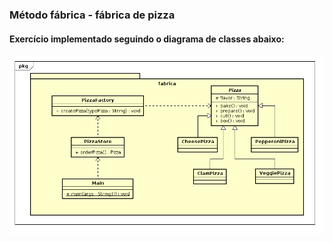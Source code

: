 ### Método fábrica - fábrica de pizza

#### Exercício implementado seguindo o diagrama de classes abaixo:

![alt text](https://github.com/douglasbolis/poo2/blob/develop/exercicios/padroesProjetos/criacao/metodoFabrica/pizzaMetodoFabrica/diagrama/diagramaClasses.png)
